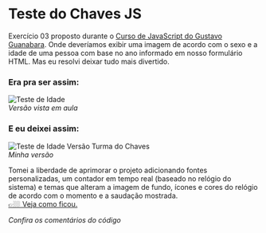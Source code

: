 # Teste do Chaves JS
Exercício 03 proposto durante o [Curso de JavaScript do Gustavo Guanabara](https://youtu.be/f5es-PpaUI8?list=PLHz_AreHm4dlsK3Nr9GVvXCbpQyHQl1o1 "Assista a video aula"). Onde deveríamos exibir uma imagem de acordo com o sexo e a idade de uma pessoa com base no ano informado em nosso formulário HTML. Mas eu resolvi deixar tudo mais divertido.
### Era pra ser assim:
![Teste de Idade](https://user-images.githubusercontent.com/4001408/90700243-a9fc3180-e25b-11ea-9f9c-df1ea5f21d9f.png "Versão vista em aula")  
_Versão vista em aula_  

### E eu deixei assim:
![Teste de Idade Versão Turma do Chaves](https://user-images.githubusercontent.com/4001408/90700370-0a8b6e80-e25c-11ea-84b0-a78c46c64996.gif "Minha versão")  
_Minha versão_  

Tomei a liberdade de aprimorar o projeto adicionando fontes personalizadas, um contador em tempo real (baseado no relógio do sistema) e temas que alteram a imagem de fundo, ícones e cores do relógio de acordo com o momento e a saudação mostrada.  
[👉🏼 Veja como ficou.](https://nandoangelo.github.io/nandoangelo-teste-do-chaves-js/ "Veja como ficoulegal")  

_Confira os comentários do código_
